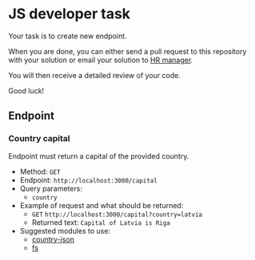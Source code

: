 # JS developer task

Your task is to create new endpoint.

When you are done, you can either send a pull request to this repository with your solution or email your solution to [HR manager](mailto:tatiana.gdeshinskaya@onix-systems.com).

You will then receive a detailed review of your code.

Good luck!

## Endpoint
### Country capital

Endpoint must return a capital of the provided country.

* Method: `GET`
* Endpoint: `http://localhost:3000/capital`
* Query parameters: 
    * `country`
* Example of request and what should be returned: 
    * `GET` `http://localhost:3000/capital?country=latvia` 
    * Returned text: `Capital of Latvia is Riga` 
* Suggested modules to use: 
    * [country-json](https://github.com/samayo/country-json)
    * [fs](https://nodejs.org/api/fs.html)
